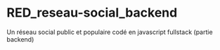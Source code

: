 # RED_reseau-social_backend
 Un réseau social public et populaire codé en javascript fullstack (partie backend)
